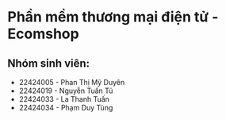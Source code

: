# Phần mềm thương mại điện tử - Ecomshop

## Nhóm sinh viên:

- 22424005 - Phan Thị Mỹ Duyên
- 22424019 - Nguyễn Tuấn Tú
- 22424033 - La Thanh Tuấn
- 22424034 - Phạm Duy Tùng
